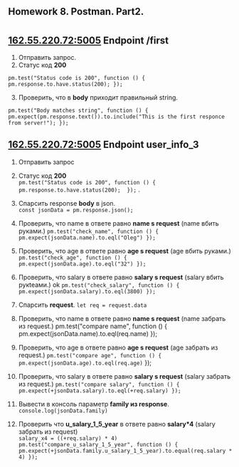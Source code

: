## Homework 8. Postman. Part2. 
#
 #
 #
 #
#

#


##        [162.55.220.72:5005](http://162.55.220.72:5005/first)   Endpoint /first
 
1. Отправить запрос.
2. Статус код **200** 

 ` pm.test("Status code is 200", function () {
pm.response.to.have.status(200); }); `

3. Проверить, что в **body** приходит правильный string.

` pm.test("Body matches string", function () {
pm.expect(pm.response.text()).to.include("This is the first responce from server!"); }); `


##        [162.55.220.72:5005](http://162.55.220.72:5005/user_info_3 )   Endpoint user_info_3 



1. Отправить запрос
2. Статус код **200**   
` pm.test("Status code is 200", function () {
    pm.response.to.have.status(200); 
}); `
.
3. Спарсить response **body** в json.   
` const jsonData = pm.response.json(); `

4. Проверить, что name в ответе равно **name s request** (name вбить руками.)
`pm.test("check_name", function () {
    pm.expect(jsonData.name).to.eql("Oleg")
});`

5. Проверить, что age в ответе равно **age s request** (age вбить руками.)  
`pm.test("check_age", function () {
    pm.expect(jsonData.age).to.eql("32")
});`

6. Проверить, что salary в ответе равно **salary s request** (salary вбить рукteами.) ok
`pm.test("check_salary", function () {
    pm.expect(jsonData.salary).to.eql(3800)
});`


7. Спарсить **request**.
`let req = request.data`

8. Проверить, что name в ответе равно **name s request** (name забрать из request.)
pm.test("compare name", function () {
    pm.expect(jsonData.name).to.eql(req.name)
});

9. Проверить, что age в ответе равно **age s request** (age забрать из request.)
`pm.test("compare age", function () {
    pm.expect(jsonData.age).to.eql(req.age)`
});

10. Проверить, что salary в ответе равно **salary s request** (salary забрать из request.)
`pm.test("compare salary", function () {
    pm.expect(+jsonData.salary).to.eql(+req.salary)
});`

11. Вывести в консоль параметр **family из response**.    
`console.log(jsonData.family)`

12. Проверить что **u_salary_1_5_year** в ответе равно **salary*4** (salary забрать из request)   
`salary_x4 = ((+req.salary) * 4)
pm.test("compare_u_salary_1_5_year", function () {
    pm.expect(+jsonData.family.u_salary_1_5_year).to.equal(req.salary * 4)
});`
